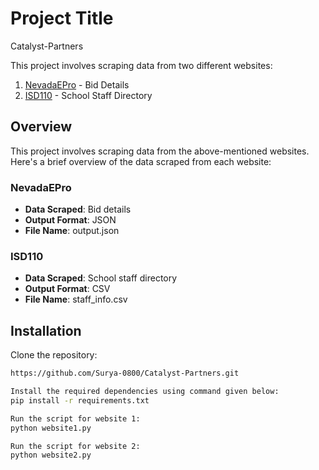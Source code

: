 # Project Title
Catalyst-Partners 

This project involves scraping data from two different websites:

1. [NevadaEPro](https://nevadaepro.com/bso/external/bidDetail.sdo) - Bid Details
2. [ISD110](https://isd110.org/our-schools/laketown-elementary/staff-directory) - School Staff Directory

## Overview

This project involves scraping data from the above-mentioned websites. Here's a brief overview of the data scraped from each website:

### NevadaEPro
- **Data Scraped**: Bid details
- **Output Format**: JSON
- **File Name**: output.json

### ISD110
- **Data Scraped**: School staff directory
- **Output Format**: CSV
- **File Name**: staff_info.csv


## Installation
Clone the repository:

```bash
https://github.com/Surya-0800/Catalyst-Partners.git

Install the required dependencies using command given below:
pip install -r requirements.txt

Run the script for website 1:
python website1.py

Run the script for website 2:
python website2.py
